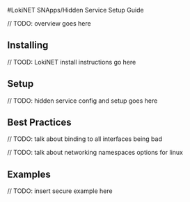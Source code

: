 #LokiNET SNApps/Hidden Service Setup Guide

// TODO: overview goes here

## Installing

// TOOD: LokiNET install instructions go here

## Setup

// TODO: hidden service config and setup goes here

## Best Practices

// TODO: talk about binding to all interfaces being bad

// TODO: talk about networking namespaces options for linux

## Examples

// TODO: insert secure example here
